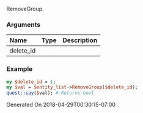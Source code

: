 RemoveGroup.
### Arguments
**Name**|**Type**|**Description**
:---|:---|:---
delete_id||

### Example

```perl
my $delete_id = 1;
my $val = $entity_list->RemoveGroup($delete_id);
quest::say($val); # Returns bool
```


Generated On 2018-04-29T00:30:15-07:00